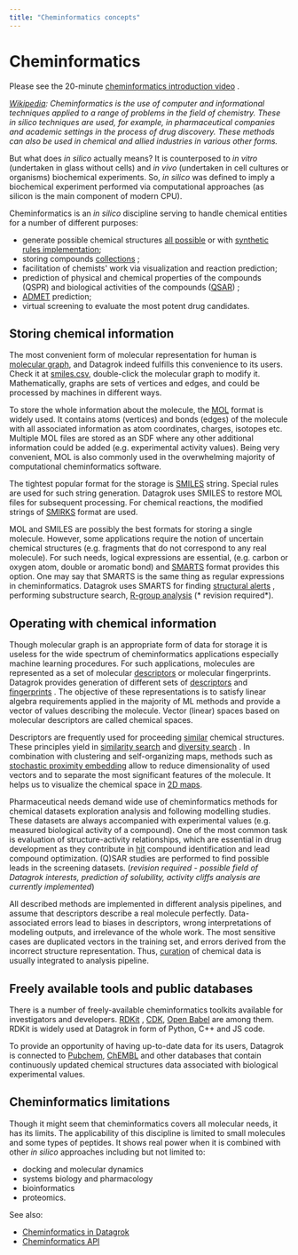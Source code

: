 ```yaml
---
title: "Cheminformatics concepts"
---
```

<!-- SUBTITLE: -->

# Cheminformatics

Please see the
20-minute [cheminformatics introduction video](https://www.youtube.com/watch?v=yM0ums_ur78&ab_channel=JeremyYang-Datascience%2Cetc)
.

*[Wikipedia](https://en.wikipedia.org/wiki/Cheminformatics): Cheminformatics is the use of computer and informational
techniques applied to a range of problems in the field of chemistry. These in silico techniques are used, for example,
in pharmaceutical companies and academic settings in the process of drug discovery. These methods can also be used in
chemical and allied industries in various other forms.*

But what does *in silico* actually means? It is counterposed to *in vitro* (undertaken in glass without cells) and *in
vivo* (undertaken in cell cultures or organisms) biochemical experiments. So, *in silico* was defined to imply a
biochemical experiment performed via computational approaches (as silicon is the main component of modern CPU).

Cheminformatics is an *in silico* discipline serving to handle chemical entities for a number of different purposes:

- generate possible chemical structures [all possible](https://gdb.unibe.ch/downloads/) or
  with [synthetic rules implementation](https://cactus.nci.nih.gov/download/savi_download/);
- storing
  compounds [collections](https://www.merckgroup.com/en/research/open-innovation/biopharma-open-innovation-portal/open-compound-sourcing.html)
  ;
- facilitation of chemists' work via visualization and reaction prediction;
- prediction of physical and chemical properties of the compounds (QSPR) and biological activities of the
  compounds ([QSAR](https://en.wikipedia.org/wiki/Quantitative_structure%E2%80%93activity_relationship))
  ;
- [ADMET](https://en.wikipedia.org/wiki/ADME) prediction;
- virtual screening to evaluate the most potent drug candidates.

## Storing chemical information

The most convenient form of molecular representation for human
is [molecular graph](https://en.wikipedia.org/wiki/Molecular_graph), and Datagrok indeed fulfills this convenience to
its users. Check it at [smiles.csv](https://public.datagrok.ai/f/Demo.TestJobs.Files.DemoFiles/chem/smiles.csv),
double-click the molecular graph to modify it. Mathematically, graphs are sets of vertices and edges, and could be
processed by machines in different ways.

To store the whole information about the molecule, the [MOL](http://c4.cabrillo.edu/404/ctfile.pdf)
format is widely used. It contains atoms (vertices) and bonds (edges) of the molecule with all associated information as
atom coordinates, charges, isotopes etc. Multiple MOL files are stored as an SDF where any other additional information
could be added (e.g. experimental activity values). Being very convenient, MOL is also commonly used in the overwhelming
majority of computational cheminformatics software.

The tightest popular format for the storage is [SMILES](https://www.daylight.com/dayhtml/doc/theory/theory.smiles.html)
string. Special rules are used for such string generation. Datagrok uses SMILES to restore MOL files for subsequent
processing. For chemical reactions, the modified strings
of [SMIRKS](https://www.daylight.com/dayhtml/doc/theory/theory.smirks.html) format are used.

MOL and SMILES are possibly the best formats for storing a single molecule. However, some applications require the
notion of uncertain chemical structures (e.g. fragments that do not correspond to any real molecule). For such needs,
logical expressions are essential, (e.g. carbon or oxygen atom, double or aromatic bond)
and [SMARTS](https://www.daylight.com/dayhtml/doc/theory/theory.smarts.html) format provides this option. One may say
that SMARTS is the same thing as regular expressions in cheminformatics. Datagrok uses SMARTS for
finding [structural alerts](https://github.com/datagrok-ai/public/blob/master/help/domains/chem/info-panels/structural-alerts.md)
, performing substructure
search, [R-group analysis](https://github.com/datagrok-ai/public/blob/master/help/domains/chem/r-group-analysis.md) (*
revision required*).

## Operating with chemical information

Though molecular graph is an appropriate form of data for storage it is useless for the wide spectrum of cheminformatics
applications especially machine learning procedures. For such applications, molecules are represented as a set of
molecular [descriptors](https://www.youtube.com/watch?v=0j1Eeexd1ig&ab_channel=ChemAxon) or molecular fingerprints.
Datagrok provides generation of different sets
of [descriptors](https://github.com/datagrok-ai/public/blob/master/help/domains/chem/descriptors.md)
and [fingerprints](https://github.com/datagrok-ai/public/blob/master/help/domains/chem/fingerprints.md)
. The objective of these representations is to satisfy linear algebra requirements applied in the majority of ML methods
and provide a vector of values describing the molecule. Vector (linear) spaces based on molecular descriptors are called
chemical spaces.

Descriptors are frequently used for proceeding [similar](https://en.wikipedia.org/wiki/Chemical_similarity) chemical
structures. These principles yield
in [similarity search](https://github.com/datagrok-ai/public/blob/master/help/domains/chem/similarity-search.md)
and [diversity search](https://github.com/datagrok-ai/public/blob/master/help/domains/chem/diversity-search.md)
. In combination with clustering and self-organizing maps, methods such
as [stochastic proximity embedding](https://github.com/datagrok-ai/public/blob/master/help/domains/chem/similarity-spe.md)
allow to reduce dimensionality of used vectors and to separate the most significant features of the molecule. It helps
us to visualize the chemical space in [2D maps](https://public.datagrok.ai/script/c7e74227-ca12-5337-b7d0-8c4d1bacfbb9).

Pharmaceutical needs demand wide use of cheminformatics methods for chemical datasets exploration analysis and following
modelling studies. These datasets are always accompanied with experimental values (e.g. measured biological activity of
a compound). One of the most common task is evaluation of structure-activity relationships, which are essential in drug
development as they contribute in [hit](https://drugdevelopment.fi/drug-development/hit-to-lead/) compound
identification and lead compound optimization. (Q)SAR studies are performed to find possible leads in the screening
datasets. (*revision required - possible field of Datagrok interests, prediction of solubility, activity cliffs analysis
are currently implemented*)

All described methods are implemented in different analysis pipelines, and assume that descriptors describe a real
molecule perfectly. Data-associated errors lead to biases in descriptors, wrong interpretations of modeling outputs, and
irrelevance of the whole work. The most sensitive cases are duplicated vectors in the training set, and errors derived
from the incorrect structure representation.
Thus, [curation](https://github.com/datagrok-ai/public/blob/master/help/domains/chem/chem-curate.md)
of chemical data is usually integrated to analysis pipeline.

## Freely available tools and public databases

There is a number of freely-available cheminformatics toolkits available for investigators and
developers. [RDKit](https://www.rdkit.org/docs/GettingStartedInPython.html)
, [CDK](https://cdk.github.io/), [Open Babel](https://openbabel.org/wiki/Main_Page) are among them. RDKit is widely used
at Datagrok in form of Python, C++ and JS code.

To provide an opportunity of having up-to-date data for its users, Datagrok is connected
to [Pubchem](https://pubchem.ncbi.nlm.nih.gov/), [ChEMBL](https://www.ebi.ac.uk/chembl/) and other databases that
contain continuously updated chemical structures data associated with biological experimental values.

## Cheminformatics limitations

Though it might seem that cheminformatics covers all molecular needs, it has its limits. The applicability of this
discipline is limited to small molecules and some types of peptides. It shows real power when it is combined with
other *in silico* approaches including but not limited to:

- docking and molecular dynamics
- systems biology and pharmacology
- bioinformatics
- proteomics.

See also:

- [Cheminformatics in Datagrok](https://datagrok.ai/cheminformatics)
- [Cheminformatics API](cheminformatics.md)
